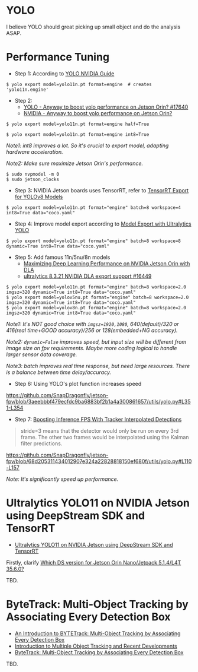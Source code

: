 # YOLO

I believe YOLO should great picking up small object and do the analysis ASAP.

# Performance Tuning

- Step 1: According to [YOLO NVIDIA Guide](https://docs.ultralytics.com/guides/nvidia-jetson/)

```
$ yolo export model=yolo11n.pt format=engine  # creates 'yolo11n.engine'
```

- Step 2: 
  - [YOLO - Anyway to boost yolo performance on Jetson Orin?
#17640](https://github.com/ultralytics/ultralytics/issues/17640)
  - [NVIDIA - Anyway to boost yolo performance on Jetson Orin?](https://forums.developer.nvidia.com/t/anyway-to-boost-yolo-performance-on-jetson-orin/313795)

```
$ yolo export model=yolo11n.pt format=engine half=True
```

```
$ yolo export model=yolo11n.pt format=engine int8=True
```

*Note1: int8 improves a lot. So it's crucial to export model, adapting hardware acceleration.*

*Note2: Make sure maximize Jetson Orin's performance.*

```
$ sudo nvpmodel -m 0
$ sudo jetson_clocks
```

- Step 3: NVIDIA Jetson boards uses TensorRT, refer to [TensorRT Export for YOLOv8 Models](https://docs.ultralytics.com/integrations/tensorrt/) 

```
$ yolo export model=yolo11n.pt format="engine" batch=8 workspace=4 int8=True data="coco.yaml"
```

- Step 4: Improve model export according to [Model Export with Ultralytics YOLO](https://docs.ultralytics.com/modes/export/)

```
$ yolo export model=yolo11n.pt format="engine" batch=8 workspace=8 dynamic=True int8=True data="coco.yaml"
```

- Step 5: Add famous 11n/5nu/8n models
  - [Maximizing Deep Learning Performance on NVIDIA Jetson Orin with DLA](https://developer.nvidia.com/blog/maximizing-deep-learning-performance-on-nvidia-jetson-orin-with-dla/)
  - [ultralytics 8.3.21 NVIDIA DLA export support #16449](https://github.com/ultralytics/ultralytics/pull/16449)

```
$ yolo export model=yolo11n.pt format="engine" batch=8 workspace=2.0 imgsz=320 dynamic=True int8=True data="coco.yaml"
$ yolo export model=yolov5nu.pt format="engine" batch=8 workspace=2.0 imgsz=320 dynamic=True int8=True data="coco.yaml"
$ yolo export model=yolov8n.pt format="engine" batch=8 workspace=2.0 imgsz=320 dynamic=True int8=True data="coco.yaml"
```

*Note1: It's NOT good choice with `imgsz=1920,1080`, 640(default)/320 or 416(real time+GOOD accuracy)/256 or 128(embedded+NG accuracy).*

*Note2: `dynamic=False` improves speed, but input size will be different from image size on fpv requirements. Maybe more coding logical to handle larger sensor data coverage.*

*Note3: batch improves real time response, but need large resources. There is a balance between time delay/accuracy.*

- Step 6: Using YOLO's plot function increases speed

https://github.com/SnapDragonfly/jetson-fpv/blob/3aeebbbf479ecfdc9ba6883bf2b1a4a300861657/utils/yolo.py#L351-L354

- Step 7: [Boosting Inference FPS With Tracker Interpolated Detections](https://y-t-g.github.io/tutorials/yolo-tracker-interpolate/)

> stride=3 means that the detector would only be run on every 3rd frame. The other two frames would be interpolated using the Kalman filter predictions.

https://github.com/SnapDragonfly/jetson-fpv/blob/68d205311434012907e324a22828818150ef680f/utils/yolo.py#L110-L157

*Note: It's significantly speed up performance.*

# Ultralytics YOLO11 on NVIDIA Jetson using DeepStream SDK and TensorRT

- [Ultralytics YOLO11 on NVIDIA Jetson using DeepStream SDK and TensorRT](https://docs.ultralytics.com/guides/deepstream-nvidia-jetson/)

Firstly, clarify [Which DS version for Jetson Orin Nano/Jetpack 5.1.4/L4T 35.6.0?](https://forums.developer.nvidia.com/t/which-ds-version-for-jetson-orin-nano-jetpack-5-1-4-l4t-35-6-0/314452)

TBD. 

# ByteTrack: Multi-Object Tracking by Associating Every Detection Box

- [An Introduction to BYTETrack: Multi-Object Tracking by Associating Every Detection Box](https://www.datature.io/blog/introduction-to-bytetrack-multi-object-tracking-by-associating-every-detection-box)
- [Introduction to Multiple Object Tracking and Recent Developments](https://www.datature.io/blog/introduction-to-multiple-object-tracking-and-recent-developments)
- [ByteTrack: Multi-Object Tracking by Associating Every Detection Box](https://github.com/ifzhang/ByteTrack)

TBD.